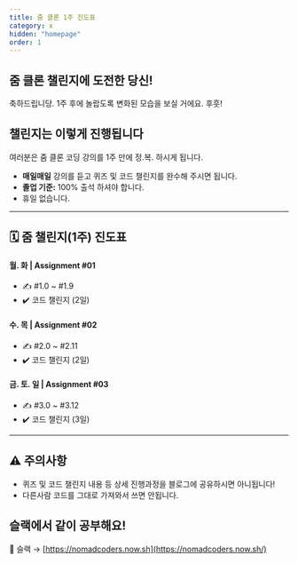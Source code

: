 ```yaml
---
title: 줌 클론 1주 진도표
category: x
hidden: "homepage"
order: 1
---
```


## 줌 클론 챌린지에 도전한 당신!

축하드립니당. 1주 후에 놀랍도록 변화된 모습을 보실 거에요. 후훗!

## 챌린지는 이렇게 진행됩니다

여러분은 줌 클론 코딩 강의를 1주 만에 정.복. 하시게 됩니다. 
- **매일매일** 강의를 듣고 퀴즈 및 코드 챌린지를 완수해 주시면 됩니다.
- **졸업 기준:** 100% 출석 하셔야 합니다.
- 휴일 없습니다.

---

## 🗓 줌 챌린지(1주) 진도표

#### **월. 화 | Assignment #01**

- ✍️ #1.0 ~ #1.9
- ✔️ 코드 챌린지 (2일)

#### **수. 목 | Assignment #02**

- ✍️ #2.0 ~ #2.11
- ✔️ 코드 챌린지 (2일)

#### **금. 토. 일 | Assignment #03**

- ✍️ #3.0 ~ #3.12
- ✔️ 코드 챌린지 (3일)

---

## ⚠️ 주의사항

- 퀴즈 및 코드 챌린지 내용 등 상세 진행과정을 블로그에 공유하시면 아니됩니다!
- 다른사람 코드를 그대로 가져와서 쓰면 안됩니다.

## 슬랙에서 같이 공부해요!

🎈 슬랙 → [https://nomadcoders.now.sh](https://nomadcoders.now.sh/)
